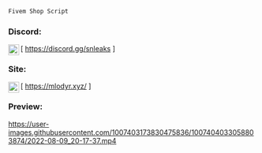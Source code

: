 ```diff
Fivem Shop Script


```

### Discord:

[<img align="left" alt="My discord" width="22px" src="https://cdn.jsdelivr.net/npm/simple-icons@v3/icons/discord.svg" /> https://discord.gg/snleaks ]
<br />

### Site:

[<img align="left" alt="My discord" width="22px" src="https://cdn.jsdelivr.net/npm/simple-icons@v3/icons/discord.svg" /> https://mlodyr.xyz/ ]
<br />


### Preview: 

https://user-images.githubusercontent.com/1007403173830475836/1007404033058803874/2022-08-09_20-17-37.mp4
